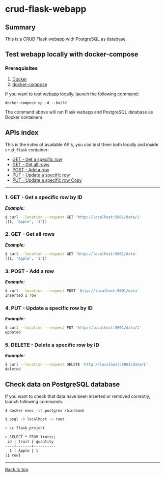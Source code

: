 # crud-flask-webapp

## Summary

This is a CRUD Flask webapp with PostgreSQL as database.

## Test webapp locally with docker-compose

### Prerequisites
1. [Docker](https://docs.docker.com/get-docker/)
2. [docker-compose](https://docs.docker.com/compose/install/)

If you want to test webapp locally, launch the following command:

```
docker-compose up -d --build
```

The command above will run Flask webapp and PostgreSQL database as Docker containers.

## APIs index

This is the index of available APIs, you can test them both locally and inside `crud_flask` container:

* [GET - Get a specific row](#1-get---get-a-specific-row-by-id)
* [GET - Get all rows](#2-get---get-all-rows)
* [POST - Add a row](#3-post---add-a-row)
* [PUT - Update a specific row](#4-put---update-a-specific-row-by-id)
* [PUT - Update a specific row Copy](#5-put---delete-a-specific-row-by-id)

--------

### 1. GET - Get a specific row by ID



***Example:***

```bash
$ curl --location --request GET 'http://localhost:5001/data/1'
[(1, 'Apple', '1')]
```



### 2. GET - Get all rows



***Example:***

```bash
$ curl --location --request GET 'http://localhost:5001/data'
[(1, 'Apple', '1')]
```



### 3. POST - Add a row



***Example:***

```bash
$ curl --location --request POST 'http://localhost:5001/data'
Inserted 1 row
```



### 4. PUT - Update a specific row by ID



***Example:***

```bash
$ curl --location --request PUT 'http://localhost:5001/data/1'
updated
```



### 5. DELETE - Delete a specific row by ID



***Example:***

```bash
$ curl --location --request DELETE 'http://localhost:5001/data/1'
deleted
```


## Check data on PostgreSQL database

If you want to check that data have been inserted or removed correctly, launch following commands:

```bash
$ docker exec -it postgres /bin/bash

$ psql -h localhost -u root

> \c flask_project

> SELECT * FROM fruits;
 id | fruit | quantity
----+-------+----------
  1 | Apple | 1
(1 row)
```



---
[Back to top](#crud-flask-webapp)